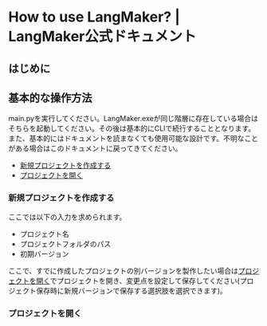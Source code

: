 # How to use LangMaker? | LangMaker公式ドキュメント

## はじめに

## 基本的な操作方法
main.pyを実行してください。LangMaker.exeが同じ階層に存在している場合はそちらを起動してください。その後は基本的にCLIで続行することとなります。<br>
また、基本的にはドキュメントを読まなくても使用可能な設計です。不明なことがある場合はこのドキュメントに戻ってきてください。

- [新規プロジェクトを作成する](###新規プロジェクトを作成する)
- [プロジェクトを開く](###プロジェクトを開く)

### 新規プロジェクトを作成する
ここでは以下の入力を求められます。<br>

* プロジェクト名<br>
* プロジェクトフォルダのパス<br>
* 初期バージョン<br>

ここで、すでに作成したプロジェクトの別バージョンを製作したい場合は[プロジェクトを開く](###プロジェクトを開く)でプロジェクトを開き、変更点を設定して保存してください(プロジェクト保存時に新規バージョンで保存する選択肢を選択できます)。

### プロジェクトを開く